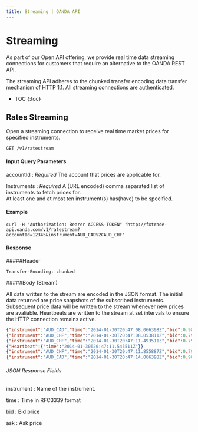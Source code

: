 ```yaml
---
title: Streaming | OANDA API
---
```


# Streaming

As part of our Open API offering, we provide real time data streaming connections for customers that require an alternative to the OANDA REST API.  

The streaming API adheres to the chunked transfer encoding data transfer mechanism of HTTP 1.1.  All streaming connections are authenticated.

* TOC
{:toc}

## Rates Streaming

Open a streaming connection to receive real time market prices for specified instruments.

    GET /v1/ratestream

#### Input Query Parameters

accountId
: _Required_ The account that prices are applicable for.

Instruments
: _Required_ A (URL encoded) comma separated list of instruments to fetch prices for.  
              At least one and at most ten instrument(s) has(have) to be specified.

#### Example
    curl -H "Authorization: Bearer ACCESS-TOKEN" "http://fxtrade-api.oanda.com/v1/ratestream?accountId=12345&instrument=AUD_CAD%2CAUD_CHF"

#### Response

#####Header

~~~Header
Transfer-Encoding: chunked
~~~

#####Body (Stream)

All data written to the stream are encoded in the JSON format.
The initial data returned are price snapshots of the subscribed instruments.  Subsequent price data will be written to the stream whenever new prices are avaliable.
Heartbeats are written to the stream at set intervals to ensure the HTTP connection remains active.

~~~json
{"instrument":"AUD_CAD","time":"2014-01-30T20:47:08.066398Z","bid":0.98114,"ask":0.98139}
{"instrument":"AUD_CHF","time":"2014-01-30T20:47:08.053811Z","bid":0.79353,"ask":0.79382}
{"instrument":"AUD_CHF","time":"2014-01-30T20:47:11.493511Z","bid":0.79355,"ask":0.79387}
{"Heartbeat":{"time":"2014-01-30T20:47:11.543511Z"}}
{"instrument":"AUD_CHF","time":"2014-01-30T20:47:11.855887Z","bid":0.79357,"ask":0.79390}
{"instrument":"AUD_CAD","time":"2014-01-30T20:47:14.066398Z","bid":0.98112,"ask":0.98138}
~~~


###### JSON Response Fields

instrument
: Name of the instrument.

time
: Time in RFC3339 format

bid
: Bid price

ask
: Ask price